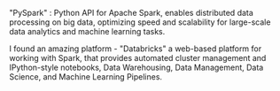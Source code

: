 "PySpark" : Python API for Apache Spark, enables distributed data processing on big data, optimizing speed and scalability for large-scale data analytics and machine learning tasks.

I found an amazing platform - "Databricks" a web-based platform for working with Spark, that provides automated cluster management and IPython-style notebooks, Data Warehousing, Data Management, Data Science, and Machine Learning Pipelines.
